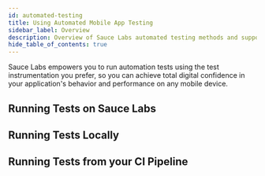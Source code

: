 ```yaml
---
id: automated-testing
title: Using Automated Mobile App Testing
sidebar_label: Overview
description: Overview of Sauce Labs automated testing methods and supported frameworks.
hide_table_of_contents: true
---
```


Sauce Labs empowers you to run automation tests using the test instrumentation you prefer, so you can achieve total digital confidence in your application's behavior and performance on any mobile device.



## Running Tests on Sauce Labs


## Running Tests Locally

## Running Tests from your CI Pipeline
